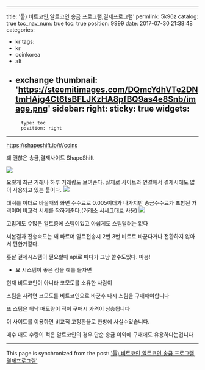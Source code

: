 
---
title: '툴) 비트코인,알트코인 송금 프로그램,결제프로그램'
permlink: 5k96z
catalog: true
toc_nav_num: true
toc: true
position: 9999
date: 2017-07-30 21:38:48
categories:
- kr
tags:
- kr
- coinkorea
- alt
- exchange
thumbnail: 'https://steemitimages.com/DQmcYdhVTe2DNtmHAjg4Ct6tsBFLJKzHA8pfBQ9as4e8Snb/image.png'
sidebar:
    right:
        sticky: true
widgets:
    -
        type: toc
        position: right
---


https://shapeshift.io/#/coins


꽤 괜찮은 송금,결제사이트 ShapeShift


![](https://steemitimages.com/DQmcYdhVTe2DNtmHAjg4Ct6tsBFLJKzHA8pfBQ9as4e8Snb/image.png)


요렇게 최근 거래나 하루 거래량도 보여준다.
실제로 사이트와 연결해서 결제시에도 많이 사용되고 있는 툴이다.
![](https://steemitimages.com/DQmXkcFurSwneUty8FXz4gNuZB7mSdXyVzDBk3gmUxUVoou/image.png)


대쉬를 이더로 바꿀때의 화면 수수료로 0.005이더가 나가지만 송금수수료가 포함된 가격이며 
비교적 시세를 착하게준다.(거래소 시세그대로 사용)
![](https://steemitimages.com/DQmaZLNnE74yQbyNqqC2Ex2HqMsRFXCp7QuZ1m3LftUQV92/image.png)

고맙게도 수많은 알트중에 스팀이있고
아쉽게도 스팀달러는 없다

써본결과  전송속도는 꽤 빠르며
알트전송시 2번 3번 비트로 바꾼다거나 전환하지 않아서 편한거같다.

훗날 결제시스템이 필요할때 api로 따다가 그냥 쓸수도있다. 따봉!


* 요 시스템이 좋은 점을 예를 들자면

현재 비트코인이 아니라 코모도를 소유한 사람이 

스팀을 사려면 코모도를 비트코인으로 바꾼후 다시 스팀을 구매해야합니다

또 스팀은 워낙 매도량이 적어 구매시 가격이 상승됩니다

이 사이트를 이용하면 비교적 고정환율로 한방에 사실수있습니다.

매수 매도 수량이 적은 알트코인의 경우 단순 송금 이외에 구매에도 유용하다는겁니다

- - -

This page is synchronized from the post: ['툴) 비트코인,알트코인 송금 프로그램,결제프로그램'](https://steemit.com/@virus707/5k96z)

